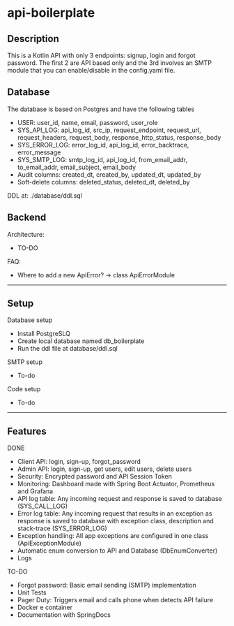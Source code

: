 # api-boilerplate

## Description

This is a Kotlin API with only 3 endpoints: signup, login and forgot password. The first 2 are API based only and the 3rd involves an SMTP module that you can enable/disable in the config.yaml file.

## Database

The database is based on Postgres and have the following tables
- USER: user_id, name, email, password, user_role
- SYS_API_LOG: api_log_id, src_ip, request_endpoint, request_url, request_headers, request_body, response_http_status, response_body
- SYS_ERROR_LOG: error_log_id, api_log_id, error_backtrace, error_message
- SYS_SMTP_LOG: smtp_log_id, api_log_id, from_email_addr, to_email_addr, email_subject, email_body
- Audit columns: created_dt, created_by, updated_dt, updated_by
- Soft-delete columns: deleted_status, deleted_dt, deleted_by

DDL at: ./database/ddl.sql

## Backend

Architecture:
- TO-DO

FAQ:
- Where to add a new ApiError? -> class ApiErrorModule

---

## Setup

Database setup
- Install PostgreSLQ
- Create local database named db_boilerplate
- Run the ddl file at database/ddl.sql

SMTP setup
- To-do

Code setup
- To-do

---

## Features

DONE
- Client API: login, sign-up, forgot_password
- Admin API: login, sign-up, get users, edit users, delete users
- Security: Encrypted password and API Session Token
- Monitoring: Dashboard made with Spring Boot Actuator, Prometheus and Grafana
- API log table: Any incoming request and response is saved to database (SYS_CALL_LOG)
- Error log table: Any incoming request that results in an exception as response is saved to database with exception class, description and stack-trace (SYS_ERROR_LOG)
- Exception handling: All app exceptions are configured in one class (ApiExceptionModule)
- Automatic enum conversion to API and Database (DbEnumConverter)
- Logs

TO-DO
- Forgot password: Basic email sending (SMTP) implementation
- Unit Tests
- Pager Duty: Triggers email and calls phone when detects API failure
- Docker e container
- Documentation with SpringDocs
